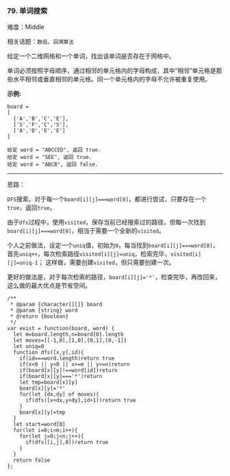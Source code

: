 ### 79. 单词搜索

难度：Middle

相关话题：`数组`、`回溯算法`

给定一个二维网格和一个单词，找出该单词是否存在于网格中。



单词必须按照字母顺序，通过相邻的单元格内的字母构成，其中&ldquo;相邻&rdquo;单元格是那些水平相邻或垂直相邻的单元格。同一个单元格内的字母不允许被重复使用。



**示例:** 



```
board =
[
  ['A','B','C','E'],
  ['S','F','C','S'],
  ['A','D','E','E']
]

给定 word = "ABCCED", 返回 true.
给定 word = "SEE", 返回 true.
给定 word = "ABCB", 返回 false.
```



-----

思路：

`DFS`搜索，对于每一个`board[i][j]===word[0]`，都进行尝试，只要存在一个`true`，返回`true`。

由于`dfs`过程中，使用`visited`，保存当前已经搜索过的路径，但每一次找到`board[i][j]===word[0]`，相当于需要一个全新的`visited`。

个人之前做法，设定一个`uniq`值，初始为`0`，每当找到`board[i][j]===word[0]`，首先`uniq++`，每次检索路径`visited[i][j]=uniq`，检索完毕，`visited[i][j]=uniq-1`；
这样做，需要创建`visited`，但只需要创建一次。

更好的做法是，对于每次检索的路径，`board[i][j]='*'`，检查完毕，再改回来，这么做的最大优点是节省空间。

```
/**
 * @param {character[][]} board
 * @param {string} word
 * @return {boolean}
 */
var exist = function(board, word) {
  let m=board.length,n=board[0].length
  let moves=[[-1,0],[1,0],[0,1],[0,-1]]
  let uniq=0
  function dfs([x,y],id){
    if(id===word.length)return true
    if(x<0 || y<0 || x>=m || y>=n)return
    if(board[x][y]!==word[id])return
    if(board[x][y]==='*')return
    let tmp=board[x][y]
    board[x][y]='*'
    for(let [dx,dy] of moves){
      if(dfs([x+dx,y+dy],id+1))return true
    }
    board[x][y]=tmp
  }
  let start=word[0]
  for(let i=0;i<m;i++){
    for(let j=0;j<n;j++){
      if(dfs([i,j],0))return true
    }
  }
  return false
};
```

